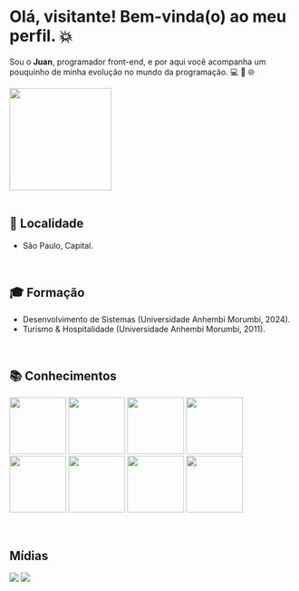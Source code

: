# Olá, visitante! Bem-vinda(o) ao meu perfil. 💥
<p>Sou o <b>Juan</b>, programador front-end, e por aqui você acompanha um pouquinho de minha evolução no mundo da programação. 💻 🚀 🌐</p>
<div><img height="180em" src="https://github-readme-stats.vercel.app/api/top-langs/?username=juan-soares&layout=compact&langs_count=7&theme=dracula"/></div>
<br/>

## 📌  Localidade
- São Paulo, Capital.
<br/>


## 🎓 Formação
- Desenvolvimento de Sistemas (Universidade Anhembi Morumbi, 2024).
- Turismo & Hospitalidade (Universidade Anhembi Morumbi, 2011).
<br/>

## 📚 Conhecimentos
<p><img src="https://cdn.jsdelivr.net/gh/devicons/devicon/icons/html5/html5-original-wordmark.svg" width="100px" height="100px"/>     <img src="https://cdn.jsdelivr.net/gh/devicons/devicon/icons/css3/css3-original-wordmark.svg" width="100px" height="100px"/>     <img src="https://cdn.jsdelivr.net/gh/devicons/devicon/icons/javascript/javascript-original.svg" width="100px" height="100px"/>     <img src="https://cdn.jsdelivr.net/gh/devicons/devicon/icons/react/react-original-wordmark.svg" width="100px" height="100px"/>     <img src="https://cdn.jsdelivr.net/gh/devicons/devicon/icons/typescript/typescript-original.svg" width="100px" height="100px"/>     <img src="https://cdn.jsdelivr.net/gh/devicons/devicon/icons/nodejs/nodejs-original-wordmark.svg" width="100px" height="100px" />     <img src="https://cdn.jsdelivr.net/gh/devicons/devicon/icons/git/git-original-wordmark.svg" width="100px" height="100px" />     <img src="https://cdn.jsdelivr.net/gh/devicons/devicon/icons/github/github-original-wordmark.svg" width="100px" height="100px" /></p>
<br/>

## Mídias 
<nav>
<a href = "mailto:juan@gmail.com"><img src="https://img.shields.io/badge/Gmail-D14836?style=for-the-badge&logo=gmail&logoColor=white" target="_blank"></a>
<a href="https://www.linkedin.com/in/juan-soares" target="_blank"><img src="https://img.shields.io/badge/-LinkedIn-%230077B5?style=for-the-badge&logo=linkedin&logoColor=white" target="_blank"></a>   
</nav>

          
          
          

<!--
**juan-soares/juan-soares** is a ✨ _special_ ✨ repository because its `README.md` (this file) appears on your GitHub profile.

Here are some ideas to get you started:

- 🔭 I’m currently working on ...
- 🌱 I’m currently learning ...
- 👯 I’m looking to collaborate on ...
- 🤔 I’m looking for help with ...
- 💬 Ask me about ...
- 📫 How to reach me: ...
- 😄 Pronouns: ...
- ⚡ Fun fact: ...
-->
